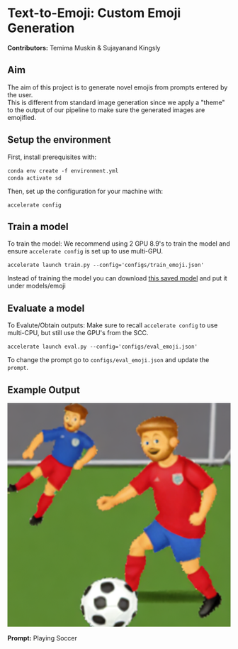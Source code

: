 # Text-to-Emoji: Custom Emoji Generation
**Contributors:** Temima Muskin & Sujayanand Kingsly  

## Aim
The aim of this project is to generate novel emojis from prompts entered by the user.  
This is different from standard image generation since we apply a "theme" to the output of our pipeline to make sure the generated images are emojified.

## Setup the environment
First, install prerequisites with:

    conda env create -f environment.yml
    conda activate sd
  
Then, set up the configuration for your machine with:

    accelerate config

## Train a model
To train the model: We recommend using 2 GPU 8.9's to train the model and ensure `accelerate config` is set up to use multi-GPU.

    accelerate launch train.py --config='configs/train_emoji.json'

Instead of training the model you can download [this saved model](https://drive.google.com/file/d/1i1C_XDuIPZy_uVCn4DKGtPhu3elucWpu/view?usp=drive_link) and put it under models/emoji
## Evaluate a model
To Evalute/Obtain outputs: Make sure to recall `accelerate config` to use multi-CPU, but still use the GPU's from the SCC. 

    accelerate launch eval.py --config='configs/eval_emoji.json'

To change the prompt go to `configs/eval_emoji.json` and update the `prompt`. 

## Example Output
![example output](/output/emoji2/1/200/image_2.png)

**Prompt:** Playing Soccer
